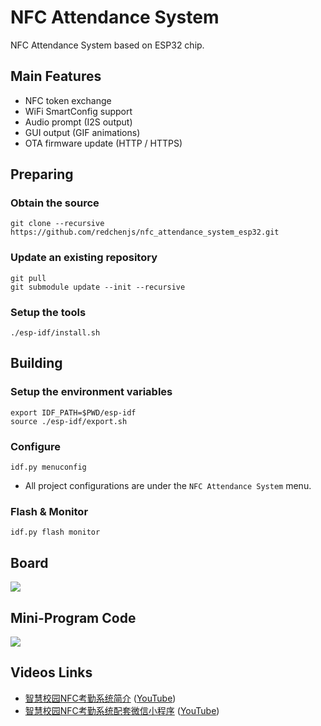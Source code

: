 NFC Attendance System
=====================

NFC Attendance System based on ESP32 chip.

## Main Features

* NFC token exchange
* WiFi SmartConfig support
* Audio prompt (I2S output)
* GUI output (GIF animations)
* OTA firmware update (HTTP / HTTPS)

## Preparing

### Obtain the source

```
git clone --recursive https://github.com/redchenjs/nfc_attendance_system_esp32.git
```

### Update an existing repository

```
git pull
git submodule update --init --recursive
```

### Setup the tools

```
./esp-idf/install.sh
```

## Building

### Setup the environment variables

```
export IDF_PATH=$PWD/esp-idf
source ./esp-idf/export.sh
```

### Configure

```
idf.py menuconfig
```

* All project configurations are under the `NFC Attendance System` menu.

### Flash & Monitor

```
idf.py flash monitor
```

## Board

<img src="docs/board.png">

## Mini-Program Code

<img src="docs/acode.jpg">

## Videos Links

* [智慧校园NFC考勤系统简介](https://www.bilibili.com/video/av64088862) ([YouTube](https://www.youtube.com/watch?v=l8kSf4VVHyo))
* [智慧校园NFC考勤系统配套微信小程序](https://www.bilibili.com/video/av83055533) ([YouTube](https://www.youtube.com/watch?v=4vxJgOV0nS0))
